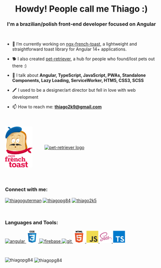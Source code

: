 <h1 align="center">Howdy! People call me Thiago :)</h1>
<h3 align="center">I'm a brazilian/polish front-end developer focused on Angular</h3>
<br>

- 🔭 I’m currently working on [ngx-french-toast](https://github.com/thiagopg84/ngx-french-toast), a lightweight and straightforward toast library for Angular 14+ applications.

- 🐕 I also created [pet-retriever](https://pet-retriever.netlify.app/), a hub for people who found/lost pets out there :)

- 💬 I talk about **Angular, TypeScript, JavaScript, PWAs, Standalone Components, Lazy Loading, ServiceWorker, HTM5, CSS3, SCSS**

- 🖍️ I used to be a designer/art director but fell in love with web development

- 📫 How to reach me: **thiago2k9@gmail.com**

<br>

<div style="display: flex; justify-content: flex-start; align-items: center;">
  <a href="https://www.npmjs.com/package/ngx-french-toast" style="margin: 20px 20px 20px 0;">
    <img src="https://raw.githubusercontent.com/thiagopg84/ngx-french-toast/master/projects/ngx-french-toast/logo.png" alt="ngx-french-toast logo"  height="134px" />
  </a>
  <a href="https://www.npmjs.com/package/ngx-french-toast" style="margin: 20px;">
    <img src="https://pet-retriever.netlify.app/assets/images/svg/logo.svg" alt="pet-retriever logo" width="134px"/>
  </a>
</div>

<br>

<h3 align="left">Connect with me:</h3>
<p align="left">
<a href="https://linkedin.com/in/thiagoguterman" target="blank"><img align="center" src="https://raw.githubusercontent.com/rahuldkjain/github-profile-readme-generator/master/src/images/icons/Social/linked-in-alt.svg" alt="thiagoguterman" height="30" width="40" /></a>
<a href="https://stackoverflow.com/users/13275575/thiagopg84" target="blank"><img align="center" src="https://raw.githubusercontent.com/rahuldkjain/github-profile-readme-generator/master/src/images/icons/Social/stack-overflow.svg" alt="thiagopg84" height="30" width="40" /></a>
<a href="https://www.behance.net/thiago2k5" target="blank"><img align="center" src="https://raw.githubusercontent.com/rahuldkjain/github-profile-readme-generator/master/src/images/icons/Social/behance.svg" alt="thiago2k5" height="30" width="40" /></a>
</p>

<br>

<h3 align="left">Languages and Tools:</h3>
<p align="left"> <a href="https://angular.io" target="_blank" rel="noreferrer"> <img src="https://angular.io/assets/images/logos/angular/angular.svg" alt="angular" width="40" height="40"/> </a> <a href="https://www.w3schools.com/css/" target="_blank" rel="noreferrer"> <img src="https://raw.githubusercontent.com/devicons/devicon/master/icons/css3/css3-original-wordmark.svg" alt="css3" width="40" height="40"/> </a> <a href="https://firebase.google.com/" target="_blank" rel="noreferrer"> <img src="https://www.vectorlogo.zone/logos/firebase/firebase-icon.svg" alt="firebase" width="40" height="40"/> </a> <a href="https://git-scm.com/" target="_blank" rel="noreferrer"> <img src="https://www.vectorlogo.zone/logos/git-scm/git-scm-icon.svg" alt="git" width="40" height="40"/> </a> <a href="https://www.w3.org/html/" target="_blank" rel="noreferrer"> <img src="https://raw.githubusercontent.com/devicons/devicon/master/icons/html5/html5-original-wordmark.svg" alt="html5" width="40" height="40"/> </a> <a href="https://developer.mozilla.org/en-US/docs/Web/JavaScript" target="_blank" rel="noreferrer"> <img src="https://raw.githubusercontent.com/devicons/devicon/master/icons/javascript/javascript-original.svg" alt="javascript" width="40" height="40"/> </a> <a href="https://sass-lang.com" target="_blank" rel="noreferrer"> <img src="https://raw.githubusercontent.com/devicons/devicon/master/icons/sass/sass-original.svg" alt="sass" width="40" height="40"/> </a> <a href="https://www.typescriptlang.org/" target="_blank" rel="noreferrer"> <img src="https://raw.githubusercontent.com/devicons/devicon/master/icons/typescript/typescript-original.svg" alt="typescript" width="40" height="40"/> </a> </p>

<br>

<p><img align="left" src="https://github-readme-stats.vercel.app/api/top-langs?username=thiagopg84&show_icons=true&locale=en&layout=compact" alt="thiagopg84" /></p>

<p>&nbsp;<img align="center" src="https://github-readme-stats.vercel.app/api?username=thiagopg84&show_icons=true&locale=en" alt="thiagopg84" /></p>
